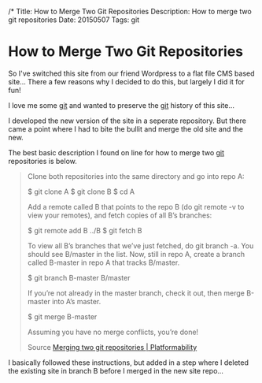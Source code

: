 /*
Title: How to Merge Two Git Repositories
Description: How to merge two git repositories
Date: 20150507
Tags: git

# How to Merge Two Git Repositories

So I've switched this site from our friend Wordpress to a flat file CMS based site... There a few reasons why I decided to do this, but largely I did it for fun!

I love me some [git](http://www.spacecadet9.com/tags/git) and wanted to preserve the [git](http://www.spacecadet9.com/tags/git) history of this site...

I developed the new version of the site in a seperate repository. But there came a point where I had to bite the bullit and merge the old site and the new. 

The best basic description I found on line for how to merge two [git](http://www.spacecadet9.com/tags/git) repositories is below.

> Clone both repositories into the same directory and go into repo A:
> 
> $ git clone A
> $ git clone B
> $ cd A
> 
> Add a remote called B that points to the repo B (do git remote -v to view your remotes), and fetch copies of all B’s branches:
> 
> $ git remote add B ../B
> $ git fetch B
> 
> To view all B’s branches that we’ve just fetched, do git branch -a. You should see B/master in the list. Now, still in repo A, create a branch called B-master in repo A that tracks B/master.
> 
> $ git branch B-master B/master
> 
> If you’re not already in the master branch, check it out, then merge B-master into A’s master.
> 
> $ git merge B-master
> 
> Assuming you have no merge conflicts, you’re done!
> 
> Source [Merging two git repositories | Platformability](http://blog.caplin.com/2013/09/18/merging-two-git-repositories/)

I basically followed these instructions, but added in a step where I deleted the existing site in branch B before I merged in the new site repo...


